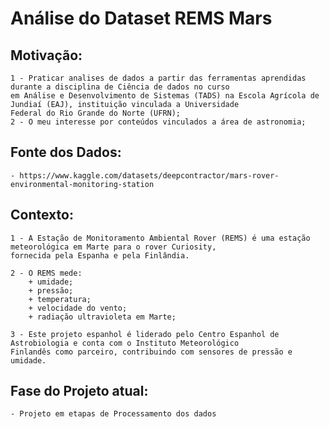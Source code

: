# Análise do Dataset REMS Mars

## Motivação:
    1 - Praticar analises de dados a partir das ferramentas aprendidas durante a disciplina de Ciência de dados no curso 
    em Análise e Desenvolvimento de Sistemas (TADS) na Escola Agrícola de Jundiaí (EAJ), instituição vinculada a Universidade
    Federal do Rio Grande do Norte (UFRN);
    2 - O meu interesse por conteúdos vinculados a área de astronomia;
    
## Fonte dos Dados:
    - https://www.kaggle.com/datasets/deepcontractor/mars-rover-environmental-monitoring-station

## Contexto:
    1 - A Estação de Monitoramento Ambiental Rover (REMS) é uma estação meteorológica em Marte para o rover Curiosity, 
    fornecida pela Espanha e pela Finlândia. 
    
    2 - O REMS mede: 
        + umidade; 
        + pressão;  
        + temperatura;  
        + velocidade do vento; 
        + radiação ultravioleta em Marte; 
        
    3 - Este projeto espanhol é liderado pelo Centro Espanhol de Astrobiologia e conta com o Instituto Meteorológico 
    Finlandês como parceiro, contribuindo com sensores de pressão e umidade.
    
## Fase do Projeto atual:
    - Projeto em etapas de Processamento dos dados
    
